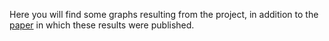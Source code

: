 Here you will find some graphs resulting from the project, in addition to the [paper](https://www.mdpi.com/2076-0760/12/3/179) in which these results were published.
